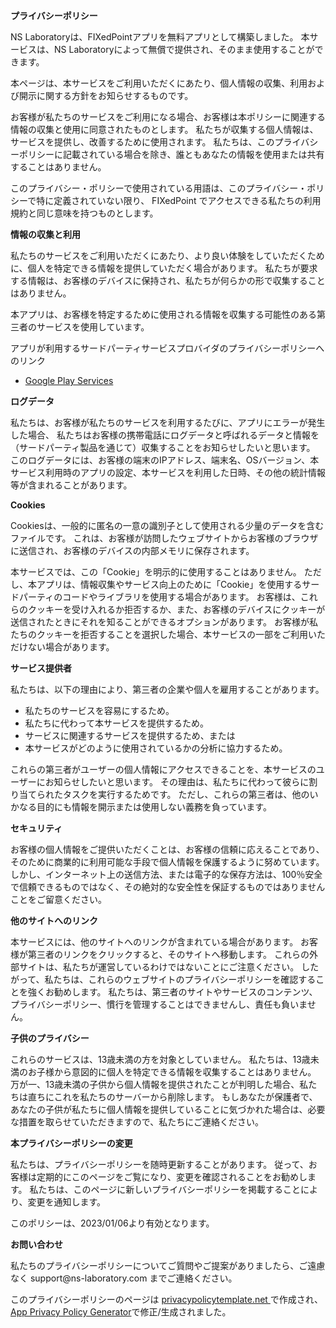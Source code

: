 <strong>プライバシーポリシー</strong> <p>
    NS Laboratoryは、FIXedPointアプリを無料アプリとして構築しました。
    本サービスは、NS Laboratoryによって無償で提供され、そのまま使用することができます。
</p> <p>
    本ページは、本サービスをご利用いただくにあたり、個人情報の収集、利用および開示に関する方針をお知らせするものです。
</p> <p>
    お客様が私たちのサービスをご利用になる場合、お客様は本ポリシーに関連する情報の収集と使用に同意されたものとします。
    私たちが収集する個人情報は、サービスを提供し、改善するために使用されます。
    私たちは、このプライバシーポリシーに記載されている場合を除き、誰ともあなたの情報を使用または共有することはありません。
</p> <p>
    このプライバシー・ポリシーで使用されている用語は、このプライバシー・ポリシーで特に定義されていない限り、
    FIXedPoint でアクセスできる私たちの利用規約と同じ意味を持つものとします。
</p> <p><strong>情報の収集と利用</strong></p> <p>
    私たちのサービスをご利用いただくにあたり、より良い体験をしていただくために、個人を特定できる情報を提供していただく場合があります。
    私たちが要求する情報は、お客様のデバイスに保持され、私たちが何らかの形で収集することはありません。
</p> <div><p>
    本アプリは、お客様を特定するために使用される情報を収集する可能性のある第三者のサービスを使用しています。
</p> <p>
    アプリが利用するサードパーティサービスプロバイダのプライバシーポリシーへのリンク
</p> <ul><li><a href="https://www.google.com/policies/privacy/" target="_blank" rel="noopener noreferrer">Google Play Services</a></li><!----><!----><!----><!----><!----><!----><!----><!----><!----><!----><!----><!----><!----><!----><!----><!----><!----><!----><!----><!----><!----><!----><!----><!----><!----><!----><!----></ul></div> <p><strong>ログデータ</strong></p> <p>
    私たちは、お客様が私たちのサービスを利用するたびに、アプリにエラーが発生した場合、
    私たちはお客様の携帯電話にログデータと呼ばれるデータと情報を（サードパーティ製品を通じて）収集することをお知らせしたいと思います。
    このログデータには、お客様の端末のIPアドレス、端末名、OSバージョン、本サービス利用時のアプリの設定、本サービスを利用した日時、その他の統計情報等が含まれることがあります。
</p> <p><strong>Cookies</strong></p> <p>
    Cookiesは、一般的に匿名の一意の識別子として使用される少量のデータを含むファイルです。
    これは、お客様が訪問したウェブサイトからお客様のブラウザに送信され、お客様のデバイスの内部メモリに保存されます。
</p> <p>
    本サービスでは、この「Cookie」を明示的に使用することはありません。
    ただし、本アプリは、情報収集やサービス向上のために「Cookie」を使用するサードパーティのコードやライブラリを使用する場合があります。
    お客様は、これらのクッキーを受け入れるか拒否するか、また、お客様のデバイスにクッキーが送信されたときにそれを知ることができるオプションがあります。
    お客様が私たちのクッキーを拒否することを選択した場合、本サービスの一部をご利用いただけない場合があります。
</p> <p><strong>サービス提供者</strong></p> <p>
    私たちは、以下の理由により、第三者の企業や個人を雇用することがあります。
</p> <ul><li>私たちのサービスを容易にするため。</li> <li>私たちに代わって本サービスを提供するため。</li> <li>サービスに関連するサービスを提供するため、または</li> <li>本サービスがどのように使用されているかの分析に協力するため。</li></ul> <p>
    これらの第三者がユーザーの個人情報にアクセスできることを、本サービスのユーザーにお知らせしたいと思います。
    その理由は、私たちに代わって彼らに割り当てられたタスクを実行するためです。
    ただし、これらの第三者は、他のいかなる目的にも情報を開示または使用しない義務を負っています。
</p> <p><strong>セキュリティ</strong></p> <p>
    お客様の個人情報をご提供いただくことは、お客様の信頼に応えることであり、そのために商業的に利用可能な手段で個人情報を保護するように努めています。
    しかし、インターネット上の送信方法、または電子的な保存方法は、100％安全で信頼できるものではなく、その絶対的な安全性を保証するものではありませんことをご留意ください。
</p> <p><strong>他のサイトへのリンク</strong></p> <p>
    本サービスには、他のサイトへのリンクが含まれている場合があります。
    お客様が第三者のリンクをクリックすると、そのサイトへ移動します。
    これらの外部サイトは、私たちが運営しているわけではないことにご注意ください。
    したがって、私たちは、これらのウェブサイトのプライバシーポリシーを確認することを強くお勧めします。
    私たちは、第三者のサイトやサービスのコンテンツ、プライバシーポリシー、慣行を管理することはできませんし、責任も負いません。
</p> <p><strong>子供のプライバシー</strong></p> <div><p>
    これらのサービスは、13歳未満の方を対象としていません。
    私たちは、13歳未満のお子様から意図的に個人を特定できる情報を収集することはありません。
    万が一、13歳未満の子供から個人情報を提供されたことが判明した場合、私たちは直ちにこれを私たちのサーバーから削除します。
    もしあなたが保護者で、あなたの子供が私たちに個人情報を提供していることに気づかれた場合は、必要な措置を取らせていただきますので、私たちにご連絡ください。
</p></div> <!----> <p><strong>本プライバシーポリシーの変更</strong></p> <p>
    私たちは、プライバシーポリシーを随時更新することがあります。
    従って、お客様は定期的にこのページをご覧になり、変更を確認されることをお勧めします。
    私たちは、このページに新しいプライバシーポリシーを掲載することにより、変更を通知します。
</p> <p>このポリシーは、2023/01/06より有効となります。</p> <p><strong>お問い合わせ</strong></p> <p>
    私たちのプライバシーポリシーについてご質問やご提案がありましたら、ご遠慮なく support@ns-laboratory.com までご連絡ください。
</p> <p>このプライバシーポリシーのページは <a href="https://privacypolicytemplate.net" target="_blank" rel="noopener noreferrer">privacypolicytemplate.net </a>で作成され、 <a href="https://app-privacy-policy-generator.nisrulz.com/" target="_blank" rel="noopener noreferrer">App Privacy Policy Generator</a>で修正/生成されました。</p>
